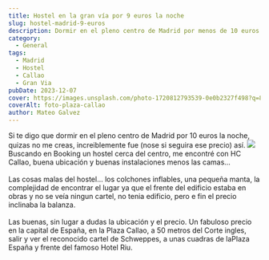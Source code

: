 ```yaml
---
title: Hostel en la gran vía por 9 euros la noche 
slug: hostel-madrid-9-euros
description: Dormir en el pleno centro de Madrid por menos de 10 euros. 
category:
  - General
tags:
  - Madrid
  - Hostel
  - Callao
  - Gran Via
pubDate: 2023-12-07
cover: https://images.unsplash.com/photo-1720812793539-0e0b2327f498?q=80&w=1373&auto=format&fit=crop&ixlib=rb-4.0.3&ixid=M3wxMjA3fDB8MHxwaG90by1wYWdlfHx8fGVufDB8fHx8fA%3D%3D
coverAlt: foto-plaza-callao
author: Mateo Galvez
---
```


Si te digo que dormir en el pleno centro de Madrid por 10 euros la noche, quizas no me creas, increiblemente fue (nose si seguira ese precio) así.
<img src="/img/hc-hostel.png"></img>
Buscando en Booking un hostel cerca del centro, me encontré con HC Callao, buena ubicación y buenas instalaciones menos las camas...
<br></br>
Las cosas malas del hostel... los colchones inflables, una pequeña manta, la complejidad de encontrar el lugar ya que el frente del edificio estaba en obras y no se veía ningun cartel, no tenia edificio, pero e fin el precio inclinaba la balanza.
<br></br>
Las buenas, sin lugar a dudas la ubicación y el precio.
Un fabuloso precio en la capital de España, en la Plaza Callao, a 50 metros del Corte ingles, salir y ver el reconocido cartel de Schweppes, a unas cuadras de laPlaza España y frente del famoso Hotel Riu.